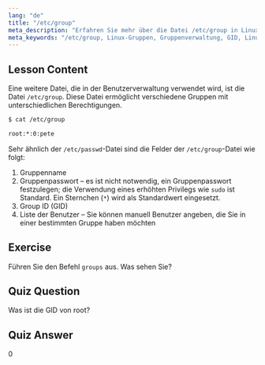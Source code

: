 ```yaml
---
lang: "de"
title: "/etc/group"
meta_description: "Erfahren Sie mehr über die Datei /etc/group in Linux, verstehen Sie Gruppenverwaltung, GID und Benutzerberechtigungen. Ein grundlegendes Linux-Gruppendatei-Tutorial für Anfänger."
meta_keywords: "/etc/group, Linux-Gruppen, Gruppenverwaltung, GID, Linux-Berechtigungen, Linux-Tutorial, Linux für Anfänger, Linux-Anleitung"
---
```


## Lesson Content

Eine weitere Datei, die in der Benutzerverwaltung verwendet wird, ist die Datei `/etc/group`. Diese Datei ermöglicht verschiedene Gruppen mit unterschiedlichen Berechtigungen.

```bash
$ cat /etc/group

root:*:0:pete
```

Sehr ähnlich der `/etc/passwd`-Datei sind die Felder der `/etc/group`-Datei wie folgt:

1. Gruppenname
2. Gruppenpasswort – es ist nicht notwendig, ein Gruppenpasswort festzulegen; die Verwendung eines erhöhten Privilegs wie `sudo` ist Standard. Ein Sternchen (`*`) wird als Standardwert eingesetzt.
3. Group ID (GID)
4. Liste der Benutzer – Sie können manuell Benutzer angeben, die Sie in einer bestimmten Gruppe haben möchten

## Exercise

Führen Sie den Befehl `groups` aus. Was sehen Sie?

## Quiz Question

Was ist die GID von root?

## Quiz Answer

0
